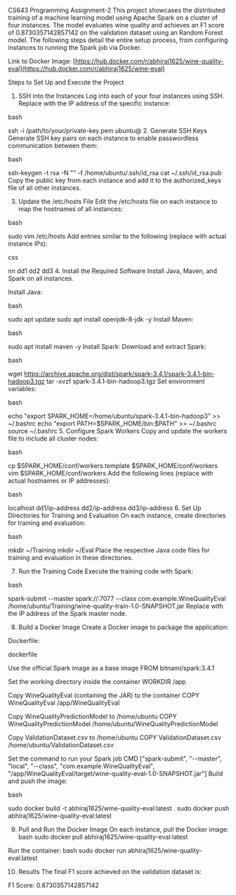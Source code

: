 
CS643 Programming Assignment-2
This project showcases the distributed training of a machine learning model using Apache Spark on a cluster of four instances. The model evaluates wine quality and achieves an F1 score of 0.8730357142857142 on the validation dataset using an Random Forest model. The following steps detail the entire setup process, from configuring instances to running the Spark job via Docker.

Link to Docker Image: [https://hub.docker.com/r/abhiraj1625/wine-quality-eval](https://hub.docker.com/r/abhiraj1625/wine-eval)


Steps to Set Up and Execute the Project
1. SSH into the Instances
Log into each of your four instances using SSH. Replace <instance-ip> with the IP address of the specific instance:

bash

ssh -i /path/to/your/private-key.pem ubuntu@<instance-ip>
2. Generate SSH Keys
Generate SSH key pairs on each instance to enable passwordless communication between them:

bash

ssh-keygen -t rsa -N "" -f /home/ubuntu/.ssh/id_rsa
cat ~/.ssh/id_rsa.pub
Copy the public key from each instance and add it to the authorized_keys file of all other instances.

3. Update the /etc/hosts File
Edit the /etc/hosts file on each instance to map the hostnames of all instances:

bash

sudo vim /etc/hosts
Add entries similar to the following (replace <ip-address> with actual instance IPs):

css

<ip-address> nn
<ip-address> dd1
<ip-address> dd2
<ip-address> dd3
4. Install the Required Software
Install Java, Maven, and Spark on all instances.

Install Java:

bash

sudo apt update
sudo apt install openjdk-8-jdk -y
Install Maven:

bash

sudo apt install maven -y
Install Spark: Download and extract Spark:

bash

wget https://archive.apache.org/dist/spark/spark-3.4.1/spark-3.4.1-bin-hadoop3.tgz
tar -xvzf spark-3.4.1-bin-hadoop3.tgz
Set environment variables:

bash

echo "export SPARK_HOME=/home/ubuntu/spark-3.4.1-bin-hadoop3" >> ~/.bashrc
echo "export PATH=\$SPARK_HOME/bin:\$PATH" >> ~/.bashrc
source ~/.bashrc
5. Configure Spark Workers
Copy and update the workers file to include all cluster nodes:

bash

cp $SPARK_HOME/conf/workers.template $SPARK_HOME/conf/workers
vim $SPARK_HOME/conf/workers
Add the following lines (replace with actual hostnames or IP addresses):

bash

localhost
dd1/ip-address
dd2/ip-address
dd3/ip-address
6. Set Up Directories for Training and Evaluation
On each instance, create directories for training and evaluation:

bash

mkdir ~/Training
mkdir ~/Eval
Place the respective Java code files for training and evaluation in these directories.

7. Run the Training Code
Execute the training code with Spark:

bash

spark-submit --master spark://<master-ip>:7077 --class com.example.WineQualityEval /home/ubuntu/Training/wine-quality-train-1.0-SNAPSHOT.jar
Replace <master-ip> with the IP address of the Spark master node.

8. Build a Docker Image
Create a Docker image to package the application:

Dockerfile:

dockerfile

Use the official Spark image as a base image
FROM bitnami/spark:3.4.1

Set the working directory inside the container
WORKDIR /app

Copy WineQualityEval (containing the JAR) to the container
COPY WineQualityEval /app/WineQualityEval

Copy WineQualityPredictionModel to /home/ubuntu
COPY WineQualityPredictionModel /home/ubuntu/WineQualityPredictionModel

Copy ValidationDataset.csv to /home/ubuntu
COPY ValidationDataset.csv /home/ubuntu/ValidationDataset.csv

Set the command to run your Spark job
CMD ["spark-submit", "--master", "local", "--class", "com.example.WineQualityEval", "/app/WineQualityEval/target/wine-quality-eval-1.0-SNAPSHOT.jar"]
Build and push the image:

bash

sudo docker build -t abhiraj1625/wine-quality-eval:latest .
sudo docker push abhiraj1625/wine-quality-eval:latest

9. Pull and Run the Docker Image
On each instance, pull the Docker image:
bash
sudo docker pull abhiraj1625/wine-quality-eval:latest

Run the container:
bash
sudo docker run abhiraj1625/wine-quality-eval:latest

10. Results
The final F1 score achieved on the validation dataset is:

F1 Score: 0.8730357142857142
